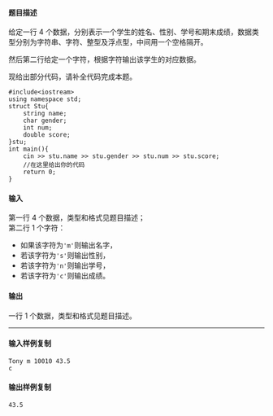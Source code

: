 #### 题目描述

给定一行 4 个数据，分别表示一个学生的姓名、性别、学号和期末成绩，数据类型分别为字符串、字符、整型及浮点型，中间用一个空格隔开。

然后第二行给定一个字符，根据字符输出该学生的对应数据。

现给出部分代码，请补全代码完成本题。  

```
#include<iostream>
using namespace std;
struct Stu{
    string name;
    char gender;
    int num;
    double score;
}stu;
int main(){
    cin >> stu.name >> stu.gender >> stu.num >> stu.score;
    //在这里给出你的代码
    return 0;
}
```


#### 输入

第一行 4 个数据，类型和格式见题目描述；  
第二行 1 个字符：

-   如果该字符为`'m'`则输出名字，
-   若该字符为`'s'`则输出性别，
-   若该字符为`'n'`则输出学号，
-   若该字符为`'c'`则输出成绩。  
    

#### 输出

一行 1 个数据，类型和格式见题目描述。

___

#### 输入样例复制

```
Tony m 10010 43.5
c
```

#### 输出样例复制

```
43.5
```